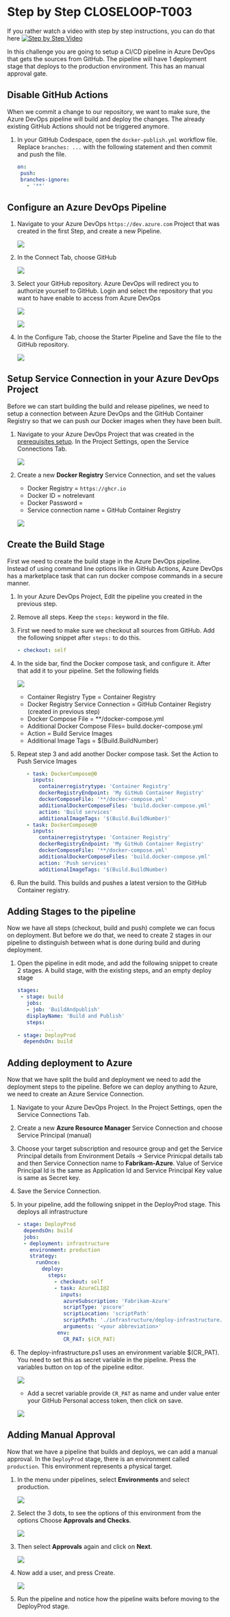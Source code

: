 # Step by Step CLOSELOOP-T003

If you rather watch a video with step by step instructions, you can do that here
[![Step by Step Video](https://img.youtube.com/vi/uvtSyui9l_I/0.jpg)](https://www.youtube.com/watch?v=uvtSyui9l_I)

In this challenge you are going to setup a CI/CD pipeline in Azure DevOps that gets the sources from GitHub. The pipeline will have 1 deployment stage that deploys to the production environment. This has an manual approval gate.

## Disable GitHub Actions

When we commit a change to our repository, we want to make sure, the Azure DevOps pipeline will build and deploy the changes. The already existing GitHub Actions should not be triggered anymore. 

1. In your GitHub Codespace, open the `docker-publish.yml` workflow file. Replace `branches: ...` with the following statement and then commit and push the file.

   ```yaml
   on:
    push:
    branches-ignore:
      - '**'
   ```
   
## Configure an Azure DevOps Pipeline

1. Navigate to your Azure DevOps `https://dev.azure.com` Project  that was created in the first Step, and create a new Pipeline.

   ![](https://raw.githubusercontent.com/CloudLabsAI-Azure/AIW-DevOps/main/Assets/NewPipeline.png)

2. In the Connect Tab, choose GitHub

   ![](https://raw.githubusercontent.com/CloudLabsAI-Azure/AIW-DevOps/main/Assets/GHCOnnection.png)

3. Select your GitHub repository. Azure DevOps will redirect you to authorize yourself to GitHub. Login and select the repository that you want to have enable to access from Azure DevOps

   ![](https://raw.githubusercontent.com/CloudLabsAI-Azure/AIW-DevOps/main/Assets/authorizeGH1.png)

   ![](https://raw.githubusercontent.com/CloudLabsAI-Azure/AIW-DevOps/main/Assets/authorizeGH.png)

4. In the Configure Tab, choose the Starter Pipeline and Save the file to the GitHub repository.

   ![](https://raw.githubusercontent.com/CloudLabsAI-Azure/AIW-DevOps/main/Assets/starterpipeline.png)

## Setup Service Connection in your Azure DevOps Project

Before we can start building the build and release pipelines, we need to setup a connection between Azure DevOps and the GitHub Container Registry so that we can push our Docker images when they have been built.

1. Navigate to your Azure DevOps Project that was created in the [prerequisites setup](/Challenges/Prerequisites/Readme.md). In the Project Settings, open the Service Connections Tab.

   ![](https://raw.githubusercontent.com/CloudLabsAI-Azure/AIW-DevOps/main/Assets/ServiceConnection1.png)

2. Create a new **Docker Registry** Service Connection, and set the values

   - Docker Registry = `https://ghcr.io`
   - Docker ID = notrelevant
   - Docker Password = <Your GitHub Personal Access Token>
   - Service connection name = GitHub Container Registry

   ![](https://raw.githubusercontent.com/CloudLabsAI-Azure/AIW-DevOps/main/Assets/NewServiceConnectionDetails.png)

## Create the Build Stage

First we need to create the build stage in the Azure DevOps pipeline. Instead of using command line options like in GitHub Actions, Azure DevOps has a marketplace task that can run docker compose commands in a secure manner.

1. In your Azure DevOps Project, Edit the pipeline you created in the previous step.
  
2. Remove all steps. Keep the `steps:` keyword in the file.
  
3. First we need to make sure we checkout all sources from GitHub. Add the following snippet after `steps:` to do this.

   ```YAML
   - checkout: self
   ```

4. In the side bar, find the Docker compose task, and configure it. After that add it to your pipeline. Set the following fields

   ![](https://raw.githubusercontent.com/CloudLabsAI-Azure/AIW-DevOps/main/Assets/Docker%20Compose%20Task.png)

   - Container Registry Type = Container Registry
   - Docker Registry Service Connection = GitHub Container Registry (created in previous step)
   - Docker Compose File = **/docker-compose.yml
   - Additional Docker Compose Files= build.docker-compose.yml
   - Action = Build Service Images
   - Additional Image Tags = $(Build.BuildNumber)

5. Repeat step 3 and add another Docker compose task. Set the Action to Push Service Images

   ```YAML
      - task: DockerCompose@0
        inputs:
          containerregistrytype: 'Container Registry'
          dockerRegistryEndpoint: 'My GitHub Container Registry'
          dockerComposeFile: '**/docker-compose.yml'
          additionalDockerComposeFiles: 'build.docker-compose.yml'
          action: 'Build services'
          additionalImageTags: '$(Build.BuildNumber)'
      - task: DockerCompose@0
        inputs:
          containerregistrytype: 'Container Registry'
          dockerRegistryEndpoint: 'My GitHub Container Registry'
          dockerComposeFile: '**/docker-compose.yml'
          additionalDockerComposeFiles: 'build.docker-compose.yml'
          action: 'Push services'
          additionalImageTags: '$(Build.BuildNumber)
    ```

6. Run the build. This builds and pushes a latest version to the GitHub Container registry.

## Adding Stages to the pipeline

Now we have all steps (checkout, build and push) complete we can focus on deployment. But before we do that, we need to create 2 stages in our pipeline to distinguish between what is done during build and during deployment.

1. Open the pipeline in edit mode, and add the following snippet to create 2 stages. A build stage, with the existing steps, and an empty deploy stage

   ```YAML
   stages:
    - stage: build
      jobs:
      - job: 'BuildAndpublish'
      displayName: 'Build and Publish'
      steps:
            ...
   - stage: DeployProd
     dependsOn: build
    ```

## Adding deployment to Azure 

Now that we have split the build and deployment we need to add the deployment steps to the pipeline. Before we can deploy anything to Azure, we need to create an Azure Service Connection.

1. Navigate to your Azure DevOps Project. In the Project Settings, open the Service Connections Tab.
 
2. Create a new **Azure Resource Manager** Service Connection and choose Service Principal (manual)
  
3. Choose your target subscription and resource group and get the Service Principal details from Environment Details -> Service Prinicpal details tab and then Service Connection name to **Fabrikam-Azure**. Value of Service Principal Id is the same as Application Id and Service Principal Key value is same as Secret key.
  
4. Save the Service Connection.
  
5. In your pipeline, add the following snippet in the DeployProd stage. This deploys all infrastructure

   ```YAML
   - stage: DeployProd
     dependsOn: build
     jobs:
     - deployment: infrastructure
       environment: production
       strategy:
         runOnce:
           deploy:
             steps:
               - checkout: self
               - task: AzureCLI@2
                 inputs:
                  azureSubscription: 'Fabrikam-Azure'
                  scriptType: 'pscore'
                  scriptLocation: 'scriptPath'
                  scriptPath: './infrastructure/deploy-infrastructure.ps1'
                  arguments: '<your abbreviation>'
                env:
                  CR_PAT: $(CR_PAT)
    ```

6. The deploy-infrastructure.ps1 uses an environment variable $(CR_PAT). You need to set this as secret variable in the pipeline. Press the variables button on top of the pipeline editor.
  
   ![](https://raw.githubusercontent.com/CloudLabsAI-Azure/AIW-DevOps/main/Assets/varButtron.png)

   - Add a secret variable provide `CR_PAT` as name and under value enter your GitHub Personal access token, then click on save.

   ![](https://raw.githubusercontent.com/CloudLabsAI-Azure/AIW-DevOps/main/Assets/secretVar.png)
  
## Adding Manual Approval

Now that we have a pipeline that builds and deploys, we can add a manual approval. In the `DeployProd` stage, there is an environment called `production`. This environment represents a physical target. 

1. In the menu under pipelines, select **Environments** and select production.

   ![](https://raw.githubusercontent.com/CloudLabsAI-Azure/AIW-DevOps/main/Assets/2020-10-16-15-30-29.png)

2. Select the 3 dots, to see the options of this environment from the options Choose **Approvals and Checks**.
   
   ![](https://github.com/CloudLabsAI-Azure/AIW-DevOps/blob/main/Assets/approvals-check.png?raw=true)

3. Then select **Approvals** again and click on **Next**.
  
   ![](https://github.com/CloudLabsAI-Azure/AIW-DevOps/blob/main/Assets/approval-check1.png?raw=true)
  
4. Now add a user, and press Create.
  
   ![](https://github.com/CloudLabsAI-Azure/AIW-DevOps/blob/main/Assets/approval-check2.png?raw=true)

5. Run the pipeline and notice how the pipeline waits before moving to the DeployProd stage.
  
   



 


